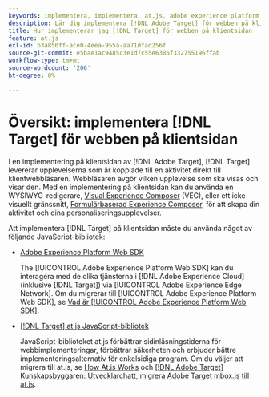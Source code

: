 ```yaml
---
keywords: implementera, implementera, at.js, adobe experience platform web sdk, aep web sdk
description: Lär dig implementera [!DNL Adobe Target] för webben på klientsidan med [!DNL Adobe Experience Platform Web SDK] (AEP Web SDK) eller JavaScript-biblioteket at.js.
title: Hur implementerar jag [!DNL Target] för webben på klientsidan
feature: at.js
exl-id: b3a850ff-ace0-4eea-955a-aa71dfad256f
source-git-commit: e5bae1ac9485c3e1d7c55e6386f332755196ffab
workflow-type: tm+mt
source-wordcount: '206'
ht-degree: 0%

---
```


# Översikt: implementera [!DNL Target] för webben på klientsidan

I en implementering på klientsidan av [!DNL Adobe Target], [!DNL Target] levererar upplevelserna som är kopplade till en aktivitet direkt till klientwebbläsaren. Webbläsaren avgör vilken upplevelse som ska visas och visar den. Med en implementering på klientsidan kan du använda en WYSIWYG-redigerare, [Visual Experience Composer](https://experienceleague.adobe.com/docs/target/using/experiences/vec/visual-experience-composer.html) (VEC), eller ett icke-visuellt gränssnitt, [Formulärbaserad Experience Composer](https://experienceleague.adobe.com/docs/target/using/experiences/form-experience-composer.html), för att skapa din aktivitet och dina personaliseringsupplevelser.

Att implementera [!DNL Target] på klientsidan måste du använda något av följande JavaScript-bibliotek:

* [Adobe Experience Platform Web SDK](/help/dev/implement/client-side/aep-web-sdk.md)

  The [!UICONTROL Adobe Experience Platform Web SDK] kan du interagera med de olika tjänsterna i [!DNL Adobe Experience Cloud] (inklusive [!DNL Target]) via [!UICONTROL Adobe Experience Edge Network]. Om du migrerar till [!UICONTROL Adobe Experience Platform Web SDK], se [Vad är [!UICONTROL Adobe Experience Platform Web SDK]](/help/dev/implement/client-side/aep-web-sdk.md).

* [[!DNL Target] at.js JavaScript-bibliotek](/help/dev/implement/client-side/atjs/how-atjs-works/overview.md)

  JavaScript-biblioteket at.js förbättrar sidinläsningstiderna för webbimplementeringar, förbättrar säkerheten och erbjuder bättre implementeringsalternativ för enkelsidiga program. Om du väljer att migrera till at.js, se [How At.js Works](/help/dev/implement/client-side/atjs/how-atjs-works/overview.md) och [[!DNL Adobe Target] Kunskapsbyggaren: Utvecklarchatt, migrera Adobe Target mbox.js till at.js](https://seminars.adobeconnect.com/ptdo6mfo6qn6/?proto=true).
